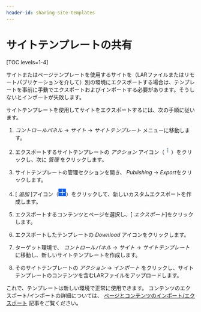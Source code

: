 ```yaml
---
header-id: sharing-site-templates
---
```


# サイトテンプレートの共有

[TOC levels=1-4]

サイトまたはページテンプレートを使用するサイトを（LARファイルまたはリモートパブリケーションを介して）別の環境にエクスポートする場合は、テンプレートを事前に手動でエクスポートおよびインポートする必要があります。そうしないとインポートが失敗します。

サイトテンプレートを使用してサイトをエクスポートするには、次の手順に従います。

1.  *コントロールパネル* → *サイト* → *サイトテンプレート* メニューに移動します。

2.  エクスポートするサイトテンプレートの *アクション* アイコン（![Actions](../../../../images/icon-actions.png)）をクリックし、次に *管理* をクリックします。

3.  サイトテンプレートの管理セクションを開き、 *Publishing* → *Export*をクリックします。

4.  [ *追加* ]アイコン（![Add](../../../../images/icon-add.png)）をクリックして、新しいカスタムエクスポートを作成します。

5.  エクスポートするコンテンツとページを選択し、[ *エクスポート*]をクリックします。

6.  エクスポートしたテンプレートの *Download* アイコンをクリックします。

7.  ターゲット環境で、 *コントロールパネル* → *サイト* → *サイトテンプレート* に移動し、新しいサイトテンプレートを作成します。

8.  そのサイトテンプレートの *アクション* → *インポート* をクリックし、サイトテンプレートのコンテンツを含むLARファイルをアップロードします。

これで、テンプレートは新しい環境で正常に使用できます。 コンテンツのエクスポート/インポートの詳細については、 [ページとコンテンツのインポート/エクスポート](/docs/7-1/user/-/knowledge_base/u/importing-exporting-pages-and-content) 記事をご覧ください。
